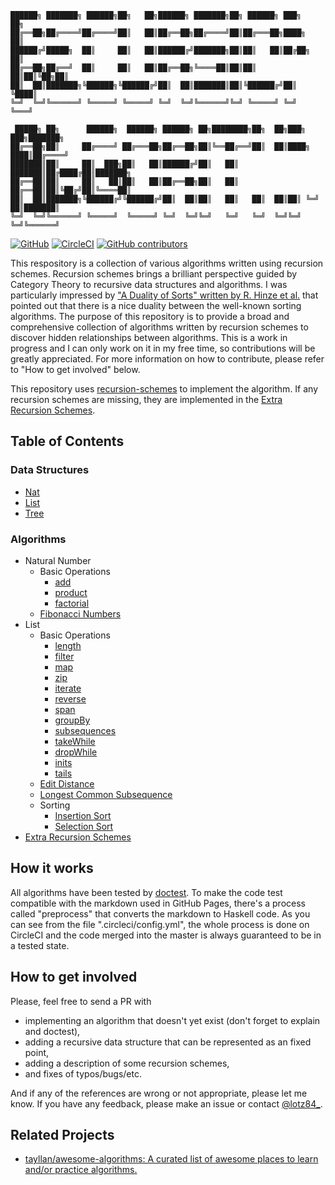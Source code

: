 ```
██████╗ ███████╗ ██████╗██╗   ██╗██████╗ ███████╗██╗ ██████╗ ███╗   ██╗
██╔══██╗██╔════╝██╔════╝██║   ██║██╔══██╗██╔════╝██║██╔═══██╗████╗  ██║
██████╔╝█████╗  ██║     ██║   ██║██████╔╝███████╗██║██║   ██║██╔██╗ ██║
██╔══██╗██╔══╝  ██║     ██║   ██║██╔══██╗╚════██║██║██║   ██║██║╚██╗██║
██║  ██║███████╗╚██████╗╚██████╔╝██║  ██║███████║██║╚██████╔╝██║ ╚████║
╚═╝  ╚═╝╚══════╝ ╚═════╝ ╚═════╝ ╚═╝  ╚═╝╚══════╝╚═╝ ╚═════╝ ╚═╝  ╚═══╝

 █████╗ ██╗      ██████╗  ██████╗ ██████╗ ██╗████████╗██╗  ██╗███╗   ███╗███████╗
██╔══██╗██║     ██╔════╝ ██╔═══██╗██╔══██╗██║╚══██╔══╝██║  ██║████╗ ████║██╔════╝
███████║██║     ██║  ███╗██║   ██║██████╔╝██║   ██║   ███████║██╔████╔██║███████╗
██╔══██║██║     ██║   ██║██║   ██║██╔══██╗██║   ██║   ██╔══██║██║╚██╔╝██║╚════██║
██║  ██║███████╗╚██████╔╝╚██████╔╝██║  ██║██║   ██║   ██║  ██║██║ ╚═╝ ██║███████║
╚═╝  ╚═╝╚══════╝ ╚═════╝  ╚═════╝ ╚═╝  ╚═╝╚═╝   ╚═╝   ╚═╝  ╚═╝╚═╝     ╚═╝╚══════╝
```

[![GitHub](https://img.shields.io/github/license/lotz84/recursion-algorithms)](LICENSE)
[![CircleCI](https://img.shields.io/circleci/build/gh/lotz84/recursion-algorithms)](https://app.circleci.com/pipelines/github/lotz84/recursion-algorithms)
[![GitHub contributors](https://img.shields.io/github/contributors/lotz84/recursion-algorithms)](https://github.com/lotz84/recursion-algorithms/graphs/contributors)

This respository is a collection of various algorithms written using recursion schemes. Recursion schemes brings a brilliant perspective guided by Category Theory to recursive data structures and algorithms. I was particularly impressed by ["A Duality of Sorts" written by R. Hinze et al.](https://www.semanticscholar.org/paper/A-Duality-of-Sorts-Hinze-Magalh%C3%A3es/62a1d9ecaea95fbceb42c644ca38dd577b85fe4d) that pointed out that there is a nice duality between the well-known sorting algorithms. The purpose of this repository is to provide a broad and comprehensive collection of algorithms written by recursion schemes to discover hidden relationships between algorithms. This is a work in progress and I can only work on it in my free time, so contributions will be greatly appreciated. For more information on how to contribute, please refer to "How to get involved" below.

This repository uses [recursion-schemes](https://hackage.haskell.org/package/recursion-schemes) to implement the algorithm. If any recursion schemes are missing, they are implemented in the [Extra Recursion Schemes](RecursionSchemes/Extra.md).

## Table of Contents
### Data Structures
- [Nat](DataStructures/Nat.md)
- [List](DataStructures/List.md)
- [Tree](DataStructures/Tree.md)

### Algorithms
- Natural Number
  - Basic Operations
    - [add](Algorithms/Nat/BasicOperations/Add.md)
    - [product](Algorithms/Nat/BasicOperations/Product.md)
    - [factorial](Algorithms/Nat/BasicOperations/Factorial.md)
  - [Fibonacci Numbers](Algorithms/Nat/Fibonacci.md)
- List
  - Basic Operations
    - [length](Algorithms/List/BasicOperations/Length.md)
    - [filter](Algorithms/List/BasicOperations/Filter.md)
    - [map](Algorithms/List/BasicOperations/Map.md)
    - [zip](Algorithms/List/BasicOperations/Zip.md)
    - [iterate](Algorithms/List/BasicOperations/Iterate.md)
    - [reverse](Algorithms/List/BasicOperations/Reverse.md)
    - [span](Algorithms/List/BasicOperations/Span.md)
    - [groupBy](Algorithms/List/BasicOperations/GroupBy.md)
    - [subsequences](Algorithms/List/BasicOperations/Subsequences.md)
    - [takeWhile](Algorithms/List/BasicOperations/TakeWhile.md)
    - [dropWhile](Algorithms/List/BasicOperations/DropWhile.md)
    - [inits](Algorithms/List/BasicOperations/Inits.md)
    - [tails](Algorithms/List/BasicOperations/Tails.md)
  - [Edit Distance](Algorithms/List/EditDistance.md)
  - [Longest Common Subsequence](Algorithms/List/LongestCommonSubsequence.md)
  - Sorting
    - [Insertion Sort](Algorithms/List/Sorting/InsertionSort.md)
    - [Selection Sort](Algorithms/List/Sorting/SelectionSort.md)
- [Extra Recursion Schemes](RecursionSchemes/Extra.md)

## How it works
All algorithms have been tested by [doctest](https://hackage.haskell.org/package/doctest). To make the code test compatible with the markdown used in GitHub Pages, there's a process called "preprocess" that converts the markdown to Haskell code. As you can see from the file ".circleci/config.yml", the whole process is done on CircleCI and the code merged into the master is always guaranteed to be in a tested state.

## How to get involved
Please, feel free to send a PR with

- implementing an algorithm that doesn't yet exist (don't forget to explain and doctest),
- adding a recursive data structure that can be represented as an fixed point,
- adding a description of some recursion schemes,
- and fixes of typos/bugs/etc.

And if any of the references are wrong or not appropriate, please let me know. If you have any feedback, please make an issue or contact [@lotz84\_](https://twitter.com/lotz84_).

## Related Projects
- [tayllan/awesome-algorithms: A curated list of awesome places to learn and/or practice algorithms.](https://github.com/tayllan/awesome-algorithms)
